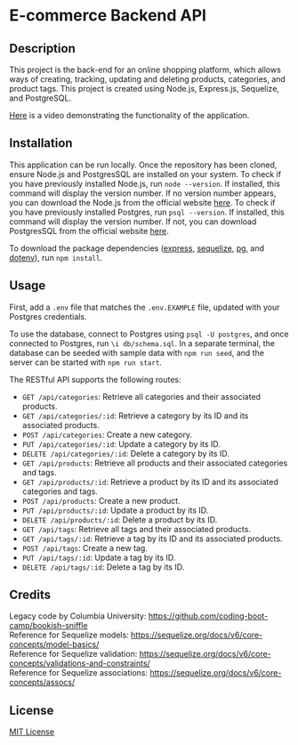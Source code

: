 # E-commerce Backend API

## Description

This project is the back-end for an online shopping platform, which allows ways of creating, tracking, updating and deleting products, categories, and product tags. This project is created using Node.js, Express.js, Sequelize, and PostgreSQL.

[Here](https://drive.google.com/file/d/1tqUBr3-NzfnrairKndBGZMyRQx3LI4ht/view?usp=sharing) is a video demonstrating the functionality of the application.

## Installation

This application can be run locally. Once the repository has been cloned, ensure Node.js and PostgresSQL are installed on your system. To check if you have previously installed Node.js, run `node --version`. If installed, this command will display the version number. If no version number appears, you can download the Node.js from the official website [here](https://nodejs.org/en/download/package-manager). To check if you have previously installed Postgres, run `psql --version`. If installed, this command will display the version number. If not, you can download PostgresSQL from the official website [here](https://www.postgresql.org/download/).

To download the package dependencies ([express](https://expressjs.com/), [sequelize](https://sequelize.org/), [pg](https://www.npmjs.com/package/pg), and [dotenv](https://www.npmjs.com/package/dotenv)), run `npm install`.

## Usage

First, add a `.env` file that matches the `.env.EXAMPLE` file, updated with your Postgres credentials.

To use the database, connect to Postgres using `psql -U postgres`, and once connected to Postgres, run `\i db/schema.sql`. In a separate terminal, the database can be seeded with sample data with `npm run seed`, and the server can be started with `npm run start`.

The RESTful API supports the following routes:
- `GET /api/categories`: Retrieve all categories and their associated products.
- `GET /api/categories/:id`: Retrieve a category by its ID and its associated products.
- `POST /api/categories`: Create a new category.
- `PUT /api/categories/:id`: Update a category by its ID.
- `DELETE /api/categories/:id`: Delete a category by its ID.
- `GET /api/products`: Retrieve all products and their associated categories and tags.
- `GET /api/products/:id`: Retrieve a product by its ID and its associated categories and tags.
- `POST /api/products`: Create a new product.
- `PUT /api/products/:id`: Update a product by its ID.
- `DELETE /api/products/:id`: Delete a product by its ID.
- `GET /api/tags`: Retrieve all tags and their associated products.
- `GET /api/tags/:id`: Retrieve a tag by its ID and its associated products.
- `POST /api/tags`: Create a new tag.
- `PUT /api/tags/:id`: Update a tag by its ID.
- `DELETE /api/tags/:id`: Delete a tag by its ID.

## Credits

Legacy code by Columbia University: https://github.com/coding-boot-camp/bookish-sniffle <br>
Reference for Sequelize models: https://sequelize.org/docs/v6/core-concepts/model-basics/ <br>
Reference for Sequelize validation: https://sequelize.org/docs/v6/core-concepts/validations-and-constraints/ <br>
Reference for Sequelize associations: https://sequelize.org/docs/v6/core-concepts/assocs/


## License

[MIT License](https://opensource.org/license/mit)
